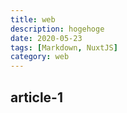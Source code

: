 ```yaml
---
title: web
description: hogehoge
date: 2020-05-23
tags: [Markdown, NuxtJS]
category: web
---
```


## article-1
